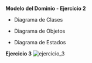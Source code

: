 **Modelo del Dominio - Ejercicio 2**

- Diagrama de Clases

- Diagrama de Objetos

- Diagrama de Estados

**Ejercicio 3**
![ejercicio_3](https://github.com/user-attachments/assets/09e46452-4315-4970-bd01-beeca563867e)
